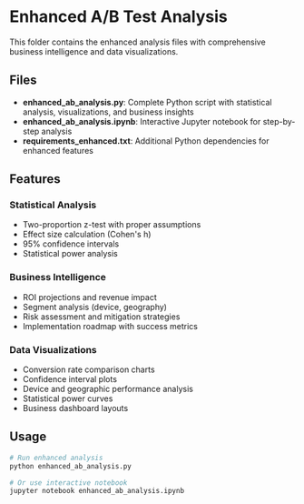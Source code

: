 # Enhanced A/B Test Analysis

This folder contains the enhanced analysis files with comprehensive business intelligence and data visualizations.

## Files

- **enhanced_ab_analysis.py**: Complete Python script with statistical analysis, visualizations, and business insights
- **enhanced_ab_analysis.ipynb**: Interactive Jupyter notebook for step-by-step analysis
- **requirements_enhanced.txt**: Additional Python dependencies for enhanced features

## Features

### Statistical Analysis
- Two-proportion z-test with proper assumptions
- Effect size calculation (Cohen's h)
- 95% confidence intervals
- Statistical power analysis

### Business Intelligence
- ROI projections and revenue impact
- Segment analysis (device, geography)
- Risk assessment and mitigation strategies
- Implementation roadmap with success metrics

### Data Visualizations
- Conversion rate comparison charts
- Confidence interval plots
- Device and geographic performance analysis
- Statistical power curves
- Business dashboard layouts

## Usage

```bash
# Run enhanced analysis
python enhanced_ab_analysis.py

# Or use interactive notebook
jupyter notebook enhanced_ab_analysis.ipynb
```